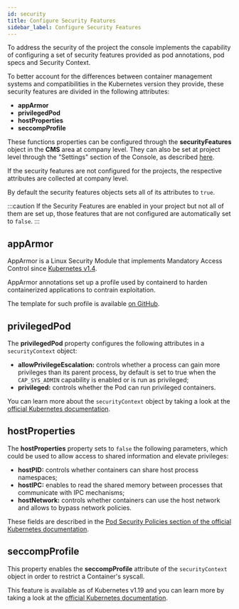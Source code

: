 ```yaml
---
id: security
title: Configure Security Features
sidebar_label: Configure Security Features
---
```


To address the security of the project the console implements the capability of configuring a set of security features provided as pod annotations, pod specs and Security Context.

To better account for the differences between container management systems and compatibilities in the Kubernetes version they provide, these security features are divided in the following attributes:

* **appArmor**
* **privilegedPod**
* **hostProperties**
* **seccompProfile**

These functions properties can be configured through the **securityFeatures** object in the **CMS** area at company level. They can also be set at project level through the "Settings" section of the Console, as described [here](/development_suite/set-up-infrastructure/project-settings.md#security-features).

If the security features are not configured for the projects, the respective attributes are collected at company level. 

By default the security features objects sets all of its attributes to `true`.

:::caution
If the Security Features are enabled in your project but not all of them are set up, those features that are not configured are automatically set to `false`.
:::

## appArmor

AppArmor is a Linux Security Module that implements Mandatory Access Control since [Kubernetes v1.4](https://kubernetes.io/docs/tutorials/security/apparmor/).

AppArmor annotations set up a profile used by containerd to harden containerized applications to contrain exploitation.

The template for such profile is available [on GitHub](https://github.com/moby/moby/blob/master/profiles/apparmor/template.go).

## privilegedPod

The **privilegedPod** property configures the following attributes in a `securityContext` object:

* **allowPrivilegeEscalation:** controls whether a process can gain more privileges than its parent process, by default is set to true when the `CAP_SYS_ADMIN` capability is enabled or is run as privileged;
* **privileged:** controls whether the Pod can run privileged containers.

You can learn more about the `securityContext` object by taking a look at the [official Kubernetes documentation](https://kubernetes.io/docs/tasks/configure-pod-container/security-context/).

## hostProperties

The **hostProperties** property sets to `false` the following parameters, which could be used to allow access to shared information and elevate privileges:

* **hostPID:** controls whether containers can share host process namespaces;
* **hostIPC:** enables to read the shared memory between processes that communicate with IPC mechanisms;
* **hostNetwork:** controls whether containers can use the host network and allows to bypass network policies.

These fields are described in the [Pod Security Policies section of the official Kubernetes documentation](https://kubernetes.io/docs/concepts/security/pod-security-policy/).

## seccompProfile

This property enables the **seccompProfile** attribute of the `securityContext` object in order to restrict a Container's syscall.

This feature is available as of Kubernetes v1.19 and you can learn more by taking a look at the [official Kubernetes documentation](https://kubernetes.io/docs/tutorials/security/seccomp/).